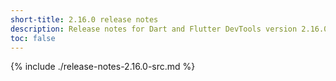 ```yaml
---
short-title: 2.16.0 release notes
description: Release notes for Dart and Flutter DevTools version 2.16.0.
toc: false
---
```


{% include ./release-notes-2.16.0-src.md %}
